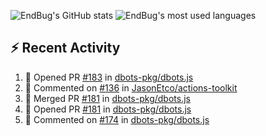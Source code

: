 ![EndBug's GitHub stats](https://github-readme-stats.vercel.app/api?username=endbug&show_icons=true&theme=dark)
![EndBug's most used languages](https://github-readme-stats.vercel.app/api/top-langs/?username=endbug&layout=compact&theme=dark)

## ⚡ Recent Activity

<!--START_SECTION:activity-->
1. 💪 Opened PR [#183](https://github.com//dbots-pkg/dbots.js/pull/183) in [dbots-pkg/dbots.js](https://github.com//dbots-pkg/dbots.js)
2. 💬 Commented on [#136](https://github.com//JasonEtco/actions-toolkit/issues/136) in [JasonEtco/actions-toolkit](https://github.com//JasonEtco/actions-toolkit)
3. 🎉 Merged PR [#181](https://github.com//dbots-pkg/dbots.js/pull/181) in [dbots-pkg/dbots.js](https://github.com//dbots-pkg/dbots.js)
4. 💪 Opened PR [#181](https://github.com//dbots-pkg/dbots.js/pull/181) in [dbots-pkg/dbots.js](https://github.com//dbots-pkg/dbots.js)
5. 💬 Commented on [#174](https://github.com//dbots-pkg/dbots.js/issues/174) in [dbots-pkg/dbots.js](https://github.com//dbots-pkg/dbots.js)
<!--END_SECTION:activity-->
